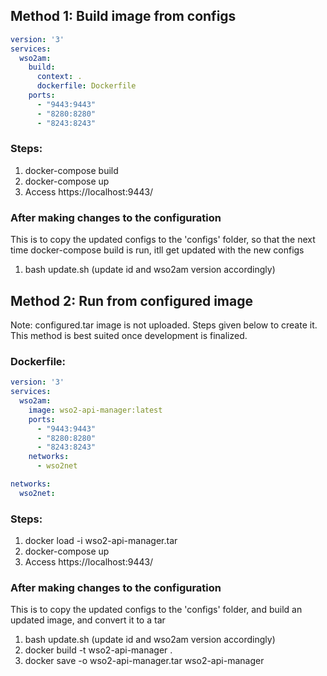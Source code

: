 
## Method 1: Build image from configs
```yaml
version: '3'
services:
  wso2am:
    build:
      context: .
      dockerfile: Dockerfile
    ports:
      - "9443:9443"
      - "8280:8280"
      - "8243:8243"
```
### Steps:
1. docker-compose build
2. docker-compose up
3. Access https://localhost:9443/

### After making changes to the configuration
This is to copy the updated configs to the 'configs' folder, so that the next time docker-compose build is run, itll get updated with the new configs
1. bash update.sh (update id and wso2am version accordingly)



## Method 2: Run from configured image
Note: configured.tar image is not uploaded. Steps given below to create it. This method is best suited once development is finalized.

### Dockerfile:
```yaml
version: '3'
services:
  wso2am:
    image: wso2-api-manager:latest
    ports:
      - "9443:9443"
      - "8280:8280"
      - "8243:8243"
    networks:
      - wso2net

networks:
  wso2net:
```
### Steps:
1. docker load -i wso2-api-manager.tar
2. docker-compose up
3. Access https://localhost:9443/

### After making changes to the configuration
This is to copy the updated configs to the 'configs' folder, and build an updated image, and convert it to a tar
1. bash update.sh (update id and wso2am version accordingly)
2. docker build -t wso2-api-manager .
3. docker save -o wso2-api-manager.tar wso2-api-manager